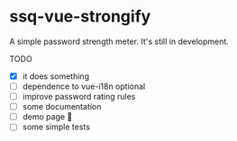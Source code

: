 # ssq-vue-strongify
A simple password strength meter. It's still in development.

TODO

- [x] it does something
- [ ] dependence to vue-i18n optional
- [ ] improve password rating rules
- [ ] some documentation
- [ ] demo page 🚀
- [ ] some simple tests
